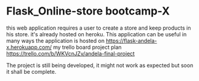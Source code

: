 # Flask_Online-store bootcamp-X

this web application requires a user to create a store and keep products in his store. it's already hosted on heroku. This application can be useful in many ways 
the application is hosted on https://flask-andela-x.herokuapp.com/
my trello board project plan https://trello.com/b/WKVcnJZv/andela-final-project

The project is still being developed, it might not work as expected but soon it shall be complete.

